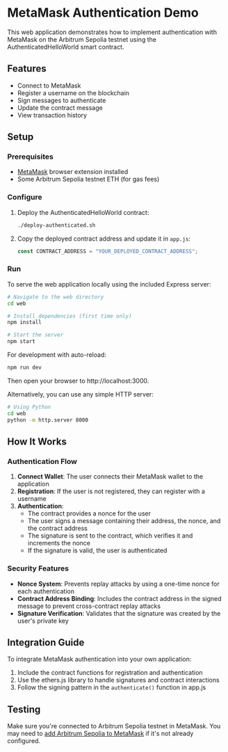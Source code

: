 # MetaMask Authentication Demo

This web application demonstrates how to implement authentication with MetaMask on the Arbitrum Sepolia testnet using the AuthenticatedHelloWorld smart contract.

## Features

- Connect to MetaMask
- Register a username on the blockchain
- Sign messages to authenticate
- Update the contract message
- View transaction history

## Setup

### Prerequisites

- [MetaMask](https://metamask.io/) browser extension installed
- Some Arbitrum Sepolia testnet ETH (for gas fees)

### Configure

1. Deploy the AuthenticatedHelloWorld contract:
   ```bash
   ./deploy-authenticated.sh
   ```

2. Copy the deployed contract address and update it in `app.js`:
   ```javascript
   const CONTRACT_ADDRESS = "YOUR_DEPLOYED_CONTRACT_ADDRESS";
   ```

### Run

To serve the web application locally using the included Express server:

```bash
# Navigate to the web directory
cd web

# Install dependencies (first time only)
npm install

# Start the server
npm start
```

For development with auto-reload:
```bash
npm run dev
```

Then open your browser to http://localhost:3000.

Alternatively, you can use any simple HTTP server:

```bash
# Using Python
cd web
python -m http.server 8000
```

## How It Works

### Authentication Flow

1. **Connect Wallet**: The user connects their MetaMask wallet to the application
2. **Registration**: If the user is not registered, they can register with a username
3. **Authentication**: 
   - The contract provides a nonce for the user
   - The user signs a message containing their address, the nonce, and the contract address
   - The signature is sent to the contract, which verifies it and increments the nonce
   - If the signature is valid, the user is authenticated

### Security Features

- **Nonce System**: Prevents replay attacks by using a one-time nonce for each authentication
- **Contract Address Binding**: Includes the contract address in the signed message to prevent cross-contract replay attacks
- **Signature Verification**: Validates that the signature was created by the user's private key

## Integration Guide

To integrate MetaMask authentication into your own application:

1. Include the contract functions for registration and authentication
2. Use the ethers.js library to handle signatures and contract interactions
3. Follow the signing pattern in the `authenticate()` function in app.js

## Testing

Make sure you're connected to Arbitrum Sepolia testnet in MetaMask. You may need to [add Arbitrum Sepolia to MetaMask](https://docs.arbitrum.io/build-decentralized-apps/how-to-guides/network-settings) if it's not already configured.
